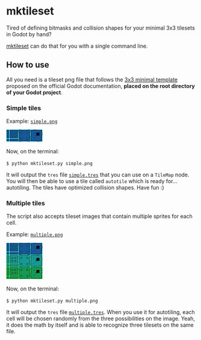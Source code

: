 # mktileset

Tired of defining bitmasks and collision shapes for your minimal 3x3 tilesets in Godot by hand?

[mktileset](mktileset.py) can do that for you with a single command line.

## How to use

All you need is a tileset png file that follows the
[3x3 minimal template](https://docs.godotengine.org/en/stable/tutorials/2d/using_tilemaps.html#x3-minimal)
proposed on the official Godot documentation, **placed on the root directory of your Godot project**.

### Simple tiles

Example: [`simple.png`](simple.png)

![simple](simple.png)

Now, on the terminal:

`$ python mktileset.py simple.png`

It will output the `tres` file [`simple.tres`](simple.tres) that you can use on a `TileMap` node.
You will then be able to use a tile called `autotile` which is ready for... autotiling.
The tiles have optimized collision shapes. Have fun :)

### Multiple tiles

The script also accepts tileset images that contain multiple sprites for each cell.

Example: [`multiple.png`](multiple.png)

![multiple](multiple.png)

Now, on the terminal:

`$ python mktileset.py multiple.png`

It will output the `tres` file [`multiple.tres`](multiple.tres). When you use it for autotiling, each cell
will be chosen randomly from the three possibilities on the image. Yeah, it does the math by itself and is
able to recognize three tilesets on the same file.

